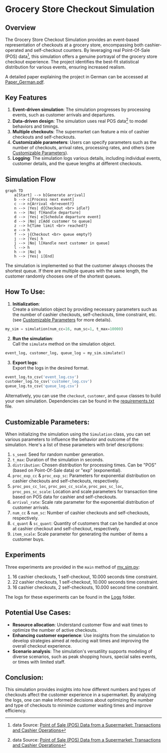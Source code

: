 # Grocery Store Checkout Simulation

## Overview
The Grocery Store Checkout Simulation provides an event-based representation of checkouts at a grocery store, encompassing both cashier-operated and self-checkout counters. By leveraging real Point-Of-Sale (POS) data[^1], this simulation offers a genuine portrayal of the grocery store checkout experience. The project identifies the best-fit statistical distribution for various events, ensuring increased realism.

A detailed paper explaining the project in German can be accessed at [Paper_German.pdf](Paper_German.pdf).

## Key Features
1. **Event-driven simulation**: The simulation progresses by processing events, such as customer arrivals and departures.
2. **Data-driven design**: The simulation uses real POS data[^1] to model behaviors and timings.
3. **Multiple checkouts**: The supermarket can feature a mix of cashier checkouts and self-checkouts.
3. **Customizable parameters**: Users can specify parameters such as the number of checkouts, arrival rates, processing rates, and others (see [Customizable Parameters](#customizable-parameters)).
4. **Logging**: The simulation logs various details, including individual events, customer details, and the queue lengths at different checkouts.

## Simulation Flow
```mermaid
graph TD
    a[Start] --> b[Generate arrival]
    b --> c[Process next event]
    c --> n{Arrival <br>event?}
    n --> |Yes| d{Checkout <br> idle?}
    n --> |No| f[Handle departure]
    d --> |Yes| e[Schedule departure event]
    d --> |No| z[Add customer to queue]
    z --> h{Time limit <br> reached?}
    e --> h
    f --> j{Checkout <br> queue empty?}
    j --> |Yes| h
    j --> |No| l[Handle next customer in queue]
    l --> h
    h --> |No| b
    h --> |Yes| i[End]
```
The simulation is implemented so that the customer always chooses the shortest queue. If there are multiple queues with the same length, the customer randomly chooses one of the shortest queues.
## How To Use:

1. **Initialization**: <br> Create a simulation object by providing necessary parameters such as the number of cashier checkouts, self-checkouts, time constraint, etc. (see [Customizable Parameters](#customizable-parameters) for more details). 
```python
my_sim = simulation(num_cc=16, num_sc=1, t_max=10000)
```
2. **Run the simulation**: <br> Call the `simulate` method on the simulation object.
```python
event_log, customer_log, queue_log = my_sim.simulate()
```
3. **Export logs**: <br> Export the logs in the desired format.
```python
event_log.to_csv('event_log.csv')
customer_log.to_csv('customer_log.csv')
queue_log.to_csv('queue_log.csv')
```

Alternatively, you can use the `checkout`, `customer`, and `queue` classes to build your own simulation. 
Dependencies can be found in the [requirements.txt](requirements.txt) file.

## Customizable Parameters:
When initializing the simulation using the `Simulation` class, you can set various parameters to influence the behavior and outcome of the simulation. Here's a list of these parameters with brief descriptions:

1. `s_seed`: Seed for random number generation.
2. `t_max`: Duration of the simulation in seconds. 
3. `distribution`: Chosen distribution for processing times. Can be "POS" (based on Point-Of-Sale data) or "exp" (exponential).
4. `proc_exp_cc` & `proc_exp_sc`: Parameters for exponential distribution on cashier checkouts and self-checkouts, respectively.
5. `proc_pos_cc_loc`, `proc_pos_cc_scale`, `proc_pos_sc_loc`, `proc_pos_sc_scale`: Location and scale parameters for transaction time based on POS data for cashier and self-checkouts.
6. `arrival_rate`: Scale rate parameter for the exponential distribution of customer arrivals.
7. `num_cc` & `num_sc`: Number of cashier checkouts and self-checkouts, respectively.
8. `c_quant` & `sc_quant`: Quantity of customers that can be handled at once at cashier checkout and self-checkout, respectively.
9. `item_scale`: Scale parameter for generating the number of items a customer buys.

## Experiments
Three experiments are provided in the `main` method of [my_sim.py](my_sim.py):
1. 16 cashier checkouts, 1 self-checkout, 10.000 seconds time constraint.
2. 22 cashier checkouts, 1 self-checkout, 10.000 seconds time constraint.
3. 16 cashier checkouts, 2 self-checkouts, 10.000 second time constraint.

The logs for these experiments can be found in the [Logs](Logs) folder.

## Potential Use Cases:

- **Resource allocation**: Understand customer flow and wait times to optimize the number of active checkouts.
- **Enhancing customer experience**: Use insights from the simulation to develop strategies aimed at reducing wait times and improving the overall checkout experience.
- **Scenario analysis**: The simulation's versatility supports modeling of diverse scenarios, such as peak shopping hours, special sales events, or times with limited staff.

## Conclusion:
This simulation provides insights into how different numbers and types of checkouts affect the customer experience in a supermarket. By analyzing the logs, one can make informed decisions about optimizing the number and type of checkouts to minimize customer waiting times and improve efficiency.

[^1]: data Source: [Point of Sale (POS) Data from a Supermarket: Transactions and Cashier Operations](https://www.mdpi.com/2306-5729/4/2/67)


